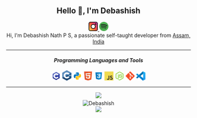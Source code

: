 <div align="center">
    <h2> Hello 👋, I'm Debashish </h2>
    <a href="https://www.instagram.com/_deba26">
    <img alt="Debashish Nath's Instagram" width="25px" src="https://raw.githubusercontent.com/debanath/debanath/master/assets/instagram.svg">
    </a>
    <a href="https://open.spotify.com/user/xchwnd325a3b5v3hg5ps7xv8k">
    <img alt="Debashish Nath's Spotify", width="25px" src="https://raw.githubusercontent.com/debanath/debanath/master/assets/spotify.svg">
    </a>
    <br>
    Hi, I'm Debashish Nath P S, a passionate self-taught developer from <a href="https://www.google.com/maps/search/?api=1&query=Assam,India">Assam, India</a>
    <hr>
    <h4> <i> Programming Languages and Tools </i> </h4>
    <code><img width="25px" src="https://raw.githubusercontent.com/debanath/debanath/master/assets/c.svg"></code>
    <code><img width="25px" src="https://raw.githubusercontent.com/debanath/debanath/master/assets/cpp.svg"></code>
    <code><img width="25px" src="https://raw.githubusercontent.com/debanath/debanath/master/assets/python.svg"></code>
    <code><img width="25px" src="https://raw.githubusercontent.com/debanath/debanath/master/assets/html.svg"></code>
    <code><img width="25px" src="https://raw.githubusercontent.com/debanath/debanath/master/assets/css.svg"></code>
    <code><img width="25px" src="https://raw.githubusercontent.com/debanath/debanath/master/assets/javascript.svg"></code>
    <code><img width="25px" src="https://raw.githubusercontent.com/debanath/debanath/master/assets/nodejs.svg"></code>
    <code><img width="25px" src="https://raw.githubusercontent.com/debanath/debanath/master/assets/git.svg"></code>
    <code><img width="25px" src="https://raw.githubusercontent.com/debanath/debanath/master/assets/visualstudiocode.svg"></code>
    <hr>
    <img src="https://github-readme-stats.vercel.app/api?username=debanath&show_icons=true&hide_border=true&theme=dark&count_private=true">
    <br>
    <img align="center" src="https://github-readme-streak-stats.herokuapp.com/?user=debanath&theme=dark" alt="Debashish" />
    <br>
    <img src="https://github-readme-stats.vercel.app/api/top-langs/?username=debanath&layout=compact&langs_count=8&theme=dark">
    
</div>
